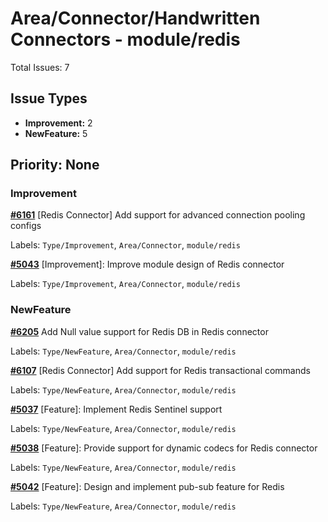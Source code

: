 # Area/Connector/Handwritten Connectors - module/redis

Total Issues: 7

## Issue Types

- **Improvement:** 2
- **NewFeature:** 5

## Priority: None

### Improvement

**[#6161](https://github.com/ballerina-platform/ballerina-library/issues/6161)** [Redis Connector] Add support for advanced connection pooling configs

Labels: `Type/Improvement`, `Area/Connector`, `module/redis`

**[#5043](https://github.com/ballerina-platform/ballerina-library/issues/5043)** [Improvement]: Improve module design of Redis connector

Labels: `Type/Improvement`, `Area/Connector`, `module/redis`

### NewFeature

**[#6205](https://github.com/ballerina-platform/ballerina-library/issues/6205)** Add Null value support for Redis DB in Redis connector

Labels: `Type/NewFeature`, `Area/Connector`, `module/redis`

**[#6107](https://github.com/ballerina-platform/ballerina-library/issues/6107)** [Redis Connector] Add support for Redis transactional commands

Labels: `Type/NewFeature`, `Area/Connector`, `module/redis`

**[#5037](https://github.com/ballerina-platform/ballerina-library/issues/5037)** [Feature]: Implement Redis Sentinel support 

Labels: `Type/NewFeature`, `Area/Connector`, `module/redis`

**[#5038](https://github.com/ballerina-platform/ballerina-library/issues/5038)** [Feature]: Provide support for dynamic codecs for Redis connector

Labels: `Type/NewFeature`, `Area/Connector`, `module/redis`

**[#5042](https://github.com/ballerina-platform/ballerina-library/issues/5042)** [Feature]: Design and implement pub-sub feature for Redis

Labels: `Type/NewFeature`, `Area/Connector`, `module/redis`

